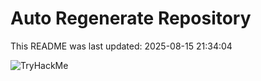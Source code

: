 # Auto Regenerate Repository

This README was last updated: 2025-08-15 21:34:04

 ![TryHackMe](https://tryhackme.com/badge/533634)